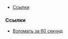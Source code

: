 - [Ссылки](#ссылки)


### Ссылки

- [Взломать за 60 секунд](https://is1c.ru/career/blog/vzlomat-za-60-sekund/)